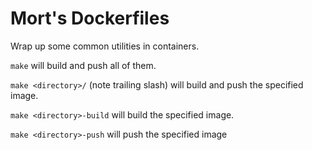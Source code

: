 # Mort's Dockerfiles

Wrap up some common utilities in containers. 

`make` will build and push all of them.

`make <directory>/` (note trailing slash) will build and push the specified
image.

`make <directory>-build` will build the specified image.

`make <directory>-push` will push the specified image
